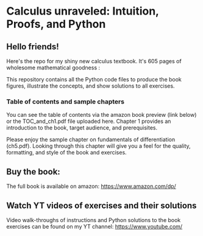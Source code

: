 # Calculus unraveled: Intuition, Proofs, and Python

## Hello friends!

Here's the repo for my shiny new calculus textbook. It's 605 pages of wholesome mathematical goodness :

This repository contains all the Python code files to produce the book figures, illustrate the concepts, and show solutions to all exercises.

### Table of contents and sample chapters

You can see the table of contents via the amazon book preview (link below) or the TOC_and_ch1.pdf file uploaded here. Chapter 1 provides an introduction to the book, target audience, and prerequisites.

Please enjoy the sample chapter on fundamentals of differentiation (ch5.pdf). Looking through this chapter will give you a feel for the quality, formatting, and style of the book and exercises.

## Buy the book:
The full book is available on amazon: https://www.amazon.com/dp/

## Watch YT videos of exercises and their solutions
Video walk-throughs of instructions and Python solutions to the book exercises can be found on my YT channel:
https://www.youtube.com/
